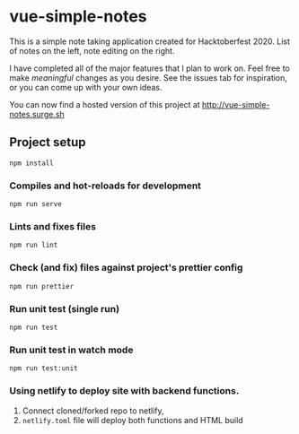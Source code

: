 # vue-simple-notes

This is a simple note taking application created for Hacktoberfest 2020. List of notes on the left, note editing on the right.

I have completed all of the major features that I plan to work on. Feel free to make _meaningful_ changes as you desire. See the issues tab for inspiration, or you can come up with your own ideas.

You can now find a hosted version of this project at http://vue-simple-notes.surge.sh

## Project setup

```
npm install
```

### Compiles and hot-reloads for development

```
npm run serve
```

### Lints and fixes files

```
npm run lint
```

### Check (and fix) files against project's prettier config

```
npm run prettier
```

### Run unit test (single run)

```
npm run test
```

### Run unit test in watch mode

```
npm run test:unit
```

### Using netlify to deploy site with backend functions.

 1. Connect cloned/forked repo to netlify, 
 2. `netlify.toml` file will deploy both functions and HTML build

